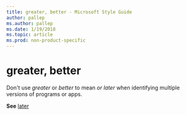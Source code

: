 ```yaml
---
title: greater, better - Microsoft Style Guide
author: pallep
ms.author: pallep
ms.date: 1/19/2018
ms.topic: article
ms.prod: non-product-specific
---
```


# greater, better

Don't use *greater* or *better* to mean *or later* when identifying multiple versions of programs or apps.

**See** [later](/style-guide/a-z-word-list-term-collections/l/later)
